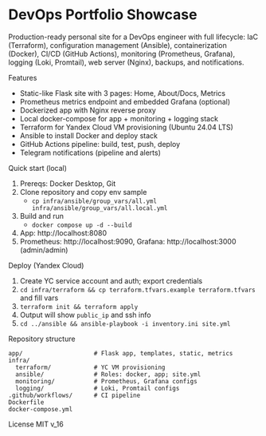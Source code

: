 DevOps Portfolio Showcase
=========================

Production-ready personal site for a DevOps engineer with full lifecycle: IaC (Terraform), configuration management (Ansible), containerization (Docker), CI/CD (GitHub Actions), monitoring (Prometheus, Grafana), logging (Loki, Promtail), web server (Nginx), backups, and notifications.


Features
- Static-like Flask site with 3 pages: Home, About/Docs, Metrics
- Prometheus metrics endpoint and embedded Grafana (optional)
- Dockerized app with Nginx reverse proxy
- Local docker-compose for app + monitoring + logging stack
- Terraform for Yandex Cloud VM provisioning (Ubuntu 24.04 LTS)
- Ansible to install Docker and deploy stack
- GitHub Actions pipeline: build, test, push, deploy
- Telegram notifications (pipeline and alerts)

Quick start (local)
1. Prereqs: Docker Desktop, Git
2. Clone repository and copy env sample
   - `cp infra/ansible/group_vars/all.yml infra/ansible/group_vars/all.local.yml`
3. Build and run
   - `docker compose up -d --build`
4. App: http://localhost:8080
5. Prometheus: http://localhost:9090, Grafana: http://localhost:3000 (admin/admin)

Deploy (Yandex Cloud)
1. Create YC service account and auth; export credentials
2. `cd infra/terraform && cp terraform.tfvars.example terraform.tfvars` and fill vars
3. `terraform init && terraform apply`
4. Output will show `public_ip` and ssh info
5. `cd ../ansible && ansible-playbook -i inventory.ini site.yml`

Repository structure
```
app/                    # Flask app, templates, static, metrics
infra/
  terraform/            # YC VM provisioning
  ansible/              # Roles: docker, app; site.yml
  monitoring/           # Prometheus, Grafana configs
  logging/              # Loki, Promtail configs
.github/workflows/      # CI pipeline
Dockerfile
docker-compose.yml
```

License
MIT
v_16